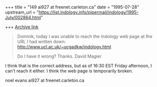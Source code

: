 +++
title = "149 ai927 at freenet.carleton.ca"
date = "1995-07-28"
upstream_url = "https://list.indology.info/pipermail/indology/1995-July/002864.html"

+++
[Archive link](https://list.indology.info/pipermail/indology/1995-July/002864.html)

>Dominik,
>today I was unable to reach the Indology web page at the URL I had
>written down:  http://www.ucl.ac.uk/~ucgadkw/indology.html
>
>Do I have it wrong?  Thanks.  David Magier

I think that is the correct address, but as of 16:30 EST Friday
afternoon, I can't reach it either.  I think the web page is
temporarily broken.

   noel evans   ai927 at freenet.carleton.ca





